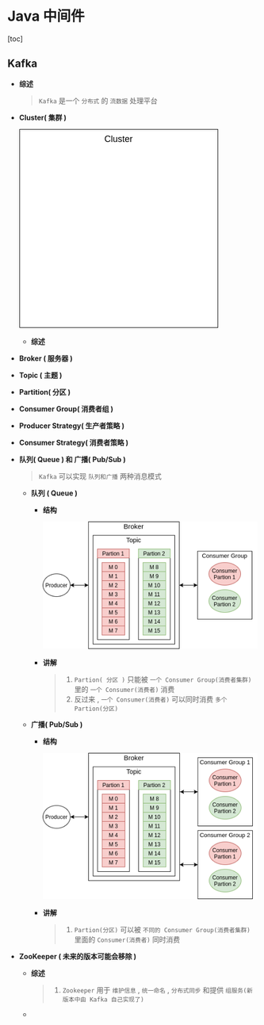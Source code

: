 # Java 中间件

[toc]

## Kafka

+ **综述**

  > `Kafka` 是一个 `分布式` 的 `流数据` 处理平台

+ **Cluster( 集群 )**

  ![cluster](Java%20%E4%B8%AD%E9%97%B4%E4%BB%B6.assets/cluster.png)

  + **综述**

    > 

+ **Broker ( 服务器 )**

+ **Topic ( 主题 )**

+ **Partition( 分区 )**

+ **Consumer Group( 消费者组 )**

+ **Producer Strategy( 生产者策略 )**

+ **Consumer Strategy( 消费者策略 )**

+ **队列( Queue ) 和 广播( Pub/Sub )**

  > `Kafka` 可以实现 `队列和广播` 两种消息模式

  + **队列 ( Queue )**

    + **结构**

      <img src="Java%20%E4%B8%AD%E9%97%B4%E4%BB%B6.assets/Untitled%20Diagram%20(1)-1616042238888.png" alt="Untitled Diagram (1)" style="zoom:150%;" />

    + **讲解**

      > 1.  `Partion( 分区 )` 只能被 `一个 Consumer Group(消费者集群)` 里的 `一个 Consumer(消费者)` 消费
      > 2. 反过来 , `一个 Consumer(消费者)` 可以同时消费 `多个 Partion(分区)`

  + **广播( Pub/Sub )**

    + **结构**

      <img src="Java%20%E4%B8%AD%E9%97%B4%E4%BB%B6.assets/Untitled%20Diagram%20(2).png" alt="Untitled Diagram (2)" style="zoom:150%;" />

    + **讲解**

      > 1. `Partion(分区)` 可以被 `不同的 Consumer Group(消费者集群)` 里面的 `Consumer(消费者)` 同时消费

+ **ZooKeeper ( 未来的版本可能会移除 )**

  + **综述**

    > 1. `Zookeeper` 用于 `维护信息` , `统一命名` , `分布式同步` 和提供 `组服务(新版本中由 Kafka 自己实现了)`

  + 

